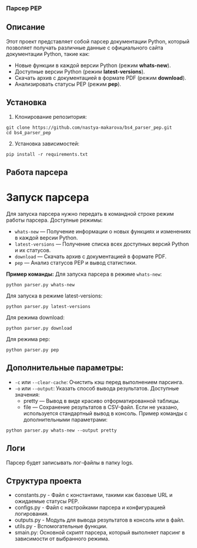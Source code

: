 ### Парсер PEP
## Описание
Этот проект представляет собой парсер документации Python, который позволяет получать различные данные
с официального сайта документации Python, такие как:

* Новые функции в каждой версии Python (режим **whats-new**).
* Доступные версии Python (режим **latest-versions**).
* Скачать архив с документацией в формате PDF (режим **download**).
* Анализировать статусы PEP (режим **pep**).

## Установка
1. Клонирование репозитория:
```
git clone https://github.com/nastya-makarova/bs4_parser_pep.git
cd bs4_parser_pep
```
2. Установка зависимостей:
```
pip install -r requirements.txt
```

## Работа парсера

# Запуск парсера
Для запуска парсера нужно передать в командной строке режим работы парсера. Доступные режимы:

* ```whats-new``` — Получение информации о новых функциях и изменениях в каждой версии Python.
* ```latest-versions``` — Получение списка всех доступных версий Python и их статусов.
* ```download``` — Скачать архив с документацией в формате PDF.
* ```pep``` — Анализ статусов PEP и вывод статистики.

**Пример команды:**
Для запуска парсера в режиме ```whats-new```:
```
python parser.py whats-new
```
Для запуска в режиме latest-versions:
```
python parser.py latest-versions
````
Для режима download:
```
python parser.py download
```
Для режима pep:
```
python parser.py pep
```

## Дополнительные параметры:
* ```-c``` или ```--clear-cache```: Очистить кэш перед выполнением парсинга.
* ```-o``` или ```--output```: Указать способ вывода результатов. Доступные значения:
    + pretty — Вывод в виде красиво отформатированной таблицы.
    + file — Сохранение результатов в CSV-файл.
Если не указано, используется стандартный вывод в консоль.
Пример команды с дополнительными параметрами:
```
python parser.py whats-new --output pretty
```


## Логи
Парсер будет записывать лог-файлы в папку logs. 

## Структура проекта
* constants.py -  Файл с константами, такими как базовые URL и ожидаемые статусы PEP.
* configs.py - Файл с настройками парсера и конфигурацией логирования.
* outputs.py - Модуль для вывода результатов в консоль или в файл.
* utils.py - Вспомогательные функции.
* smain.py: Основной скрипт парсера, который выполняет парсинг в зависимости от выбранного режима.
